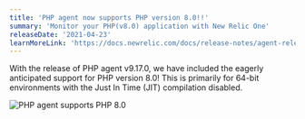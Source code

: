 ```yaml
---
title: 'PHP agent now supports PHP version 8.0!!'
summary: 'Monitor your PHP(v8.0) application with New Relic One'
releaseDate: '2021-04-23'
learnMoreLink: 'https://docs.newrelic.com/docs/release-notes/agent-release-notes/php-release-notes/'
---
```

With the release of PHP agent v9.17.0, we have included the eagerly anticipated support for PHP version 8.0! This is primarily for 64-bit environments with the Just In Time (JIT) compilation disabled. 

![PHP agent supports PHP 8.0](src/images/php-agent.png "PHP agent supports PHP 8.0")